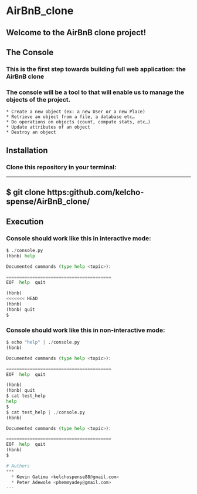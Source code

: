 # AirBnB_clone
## Welcome to the AirBnB clone project!
## **The Console**
### This is the first step towards building full web application: the AirBnB clone
### The console will be a tool to that will enable us to manage the objects of the project.
	* Create a new object (ex: a new User or a new Place)
	* Retrieve an object from a file, a database etc…
	* Do operations on objects (count, compute stats, etc…)
	* Update attributes of an object
	* Destroy an object 
## Installation
### Clone this repository in your terminal:
***

$ git clone https:github.com/kelcho-spense/AirBnB_clone/
---
## Execution
### Console should work like this in interactive mode:
```Python
$ ./console.py
(hbnb) help

Documented commands (type help <topic>):

========================================
EOF  help  quit

(hbnb) 
<<<<<<< HEAD
(hbnb) 
(hbnb) quit
$
```
### Console should work like this in non-interactive mode:
```Python
$ echo "help" | ./console.py
(hbnb)

Documented commands (type help <topic>):

========================================
EOF  help  quit

(hbnb)
(hbnb) quit
$ cat test_help
help
$
$ cat test_help | ./console.py
(hbnb)

Documented commands (type help <topic>):

========================================
EOF  help  quit
(hbnb) 
$

# Authors
***
  * Kevin Gatimu <kelchospense88@gmail.com>
  * Peter Adewole <phemmyadey@gmail.com>
---
